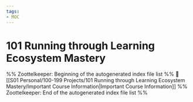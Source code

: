 ```yaml
---
tags: 
- MOC
---
```

# 101 Running through Learning Ecosystem Mastery



%% Zoottelkeeper: Beginning of the autogenerated index file list  %%
📄 [[S01 Personal/100-199 Projects/101 Running through Learning Ecosystem Mastery/Important Course Information|Important Course Information]]
%% Zoottelkeeper: End of the autogenerated index file list  %%

